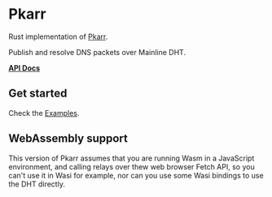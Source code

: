 # Pkarr

Rust implementation of [Pkarr](pkarr.org).

Publish and resolve DNS packets over Mainline DHT.

**[API Docs](https://docs.rs/pkarr/latest/pkarr/)**

## Get started

Check the [Examples](https://github.com/Pubky/pkarr/tree/main/pkarr/examples).

## WebAssembly support

This version of Pkarr assumes that you are running Wasm in a JavaScript environment,
and calling relays over thew web browser Fetch API, so you can't use it in Wasi for example, 
nor can you use some Wasi bindings to use the DHT directly.

